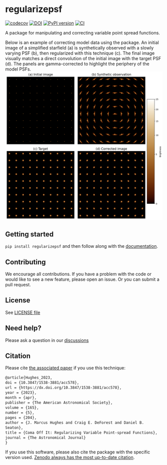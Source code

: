 # regularizepsf
[![codecov](https://codecov.io/gh/punch-mission/regularizepsf/branch/main/graph/badge.svg?token=pn4NTO70I9)](https://codecov.io/gh/punch-mission/regularizepsf)
[![DOI](https://zenodo.org/badge/555583385.svg)](https://zenodo.org/badge/latestdoi/555583385)
[![PyPI version](https://badge.fury.io/py/regularizepsf.svg)](https://badge.fury.io/py/regularizepsf)
[![CI](https://github.com/punch-mission/regularizepsf/actions/workflows/ci.yml/badge.svg)](https://github.com/punch-mission/regularizepsf/actions/workflows/ci.yml)

A package for manipulating and correcting variable point spread functions.

Below is an example of correcting model data using the package. An initial image of a simplified starfield (a) is synthetically observed with a slowly
varying PSF (b), then regularized with this technique (c). The final image visually matches a direct convolution of
the initial image with the target PSF (d). The panels are gamma-corrected to highlight the periphery of the model PSFs.
![Example result image](model_example.png)

## Getting started

`pip install regularizepsf` and then follow along with the [documentation](https://punch-mission.github.io/regularizepsf/concepts.html).

## Contributing
We encourage all contributions. If you have a problem with the code or would like to see a new feature, please open an issue. Or you can submit a pull request.

## License
See [LICENSE file](LICENSE)

## Need help?
Please ask a question in our [discussions](https://github.com/punch-mission/regularizepsf/discussions)

## Citation
Please cite [the associated paper](https://iopscience.iop.org/article/10.3847/1538-3881/acc578) if you use this technique:

```
@article{Hughes_2023,
doi = {10.3847/1538-3881/acc578},
url = {https://dx.doi.org/10.3847/1538-3881/acc578},
year = {2023},
month = {apr},
publisher = {The American Astronomical Society},
volume = {165},
number = {5},
pages = {204},
author = {J. Marcus Hughes and Craig E. DeForest and Daniel B. Seaton},
title = {Coma Off It: Regularizing Variable Point-spread Functions},
journal = {The Astronomical Journal}
}
```

If you use this software, please also cite the package with the specific version used. [Zenodo always has the most up-to-date citation](https://zenodo.org/records/10066960).
